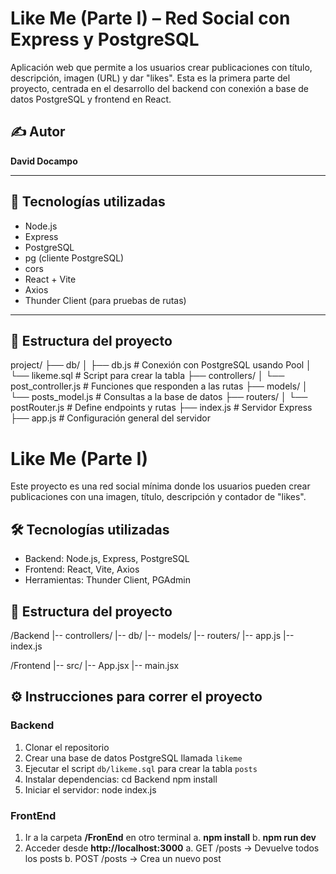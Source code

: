 # Like Me (Parte I) – Red Social con Express y PostgreSQL

Aplicación web que permite a los usuarios crear publicaciones con título, descripción, imagen (URL) y dar "likes". Esta es la primera parte del proyecto, centrada en el desarrollo del backend con conexión a base de datos PostgreSQL y frontend en React.

## ✍️ Autor

**David Docampo**

---

## 🧰 Tecnologías utilizadas

- Node.js
- Express
- PostgreSQL
- pg (cliente PostgreSQL)
- cors
- React + Vite
- Axios
- Thunder Client (para pruebas de rutas)

---

## 📁 Estructura del proyecto

project/
├── db/
│ ├── db.js # Conexión con PostgreSQL usando Pool
│ └── likeme.sql # Script para crear la tabla
├── controllers/
│ └── post_controller.js # Funciones que responden a las rutas
├── models/
│ └── posts_model.js # Consultas a la base de datos
├── routers/
│ └── postRouter.js # Define endpoints y rutas
├── index.js # Servidor Express
├── app.js # Configuración general del servidor

# Like Me (Parte I)

Este proyecto es una red social mínima donde los usuarios pueden crear publicaciones con una imagen, título, descripción y contador de "likes".

## 🛠️ Tecnologías utilizadas

- Backend: Node.js, Express, PostgreSQL
- Frontend: React, Vite, Axios
- Herramientas: Thunder Client, PGAdmin

## 📁 Estructura del proyecto

/Backend |-- controllers/ |-- db/ |-- models/ |-- routers/ |-- app.js |-- index.js

/Frontend |-- src/ |-- App.jsx |-- main.jsx

## ⚙️ Instrucciones para correr el proyecto

### Backend

1. Clonar el repositorio
2. Crear una base de datos PostgreSQL llamada `likeme`
3. Ejecutar el script `db/likeme.sql` para crear la tabla `posts`
4. Instalar dependencias:
   cd Backend
   npm install
5. Iniciar el servidor:
   node index.js

### FrontEnd

1. Ir a la carpeta **/FronEnd** en otro terminal
   a. **npm install**
   b. **npm run dev**
2. Acceder desde **http://localhost:3000**
   a. GET /posts -> Devuelve todos los posts
   b. POST /posts -> Crea un nuevo post
